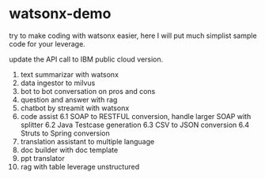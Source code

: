 # watsonx-demo

try to make coding with watsonx easier, here I will put much simplist sample code for your leverage.

update the API call to IBM public cloud version.

1. text summarizar with watsonx
2. data ingestor to milvus
3. bot to bot conversation on pros and cons
4. question and answer with rag
5. chatbot by streamit with watsonx
6. code assist
    6.1 SOAP to RESTFUL conversion, handle larger SOAP with splitter
    6.2 Java Testcase generation
    6.3 CSV to JSON conversion
    6.4 Struts to Spring conversion
7. translation assistant to multiple language
8. doc builder with doc template
9. ppt translator
10. rag with table leverage unstructured